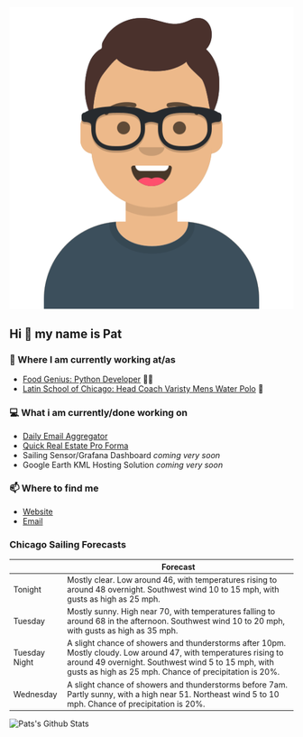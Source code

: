 [![Social banner for p-j-falconer](https://raw.githubusercontent.com/P-J-FALCONER/P-J-FALCONER/master/assets/avataaars.svg)](https://patfalconer.com/)
## Hi :wave: my name is Pat

### 💼 Where I am currently working at/as
- [Food Genius: Python Developer](https://getfoodgenius.com/) 🍔🐍
- [Latin School of Chicago: Head Coach Varisty Mens Water Polo](https://www.latinschool.org/) 🤽


### 💻 What i am currently/done working on
 - [Daily Email Aggregator](https://github.com/P-J-FALCONER/dott_daily_mail)
 - [Quick Real Estate Pro Forma](https://github.com/P-J-FALCONER/henry)
 - Sailing Sensor/Grafana Dashboard *coming very soon*
 - Google Earth KML Hosting Solution *coming very soon*

### 📫 Where to find me
 - [Website](https://patfalconer.com/)
 - [Email](mailto:patrick.j.falconer@gmail.com)


### Chicago Sailing Forecasts
|   | Forecast  |
|---|---|
| Tonight | Mostly clear. Low around 46, with temperatures rising to around 48 overnight. Southwest wind 10 to 15 mph, with gusts as high as 25 mph. |
| Tuesday | Mostly sunny. High near 70, with temperatures falling to around 68 in the afternoon. Southwest wind 10 to 20 mph, with gusts as high as 35 mph. |
| Tuesday Night | A slight chance of showers and thunderstorms after 10pm. Mostly cloudy. Low around 47, with temperatures rising to around 49 overnight. Southwest wind 5 to 15 mph, with gusts as high as 25 mph. Chance of precipitation is 20%. |
| Wednesday | A slight chance of showers and thunderstorms before 7am. Partly sunny, with a high near 51. Northeast wind 5 to 10 mph. Chance of precipitation is 20%. |

![Pats's Github Stats](https://github-readme-stats.vercel.app/api?username=p-j-falconer&show_icons=true&theme=radical)
